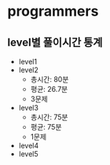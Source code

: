 # programmers
## level별 풀이시간 통계
* level1
* level2  
  - 총시간: 80분
  - 평균: 26.7분
  - 3문제
* level3  
  - 총시간: 75분
  - 평균: 75분
  - 1문제
* level4
* level5
